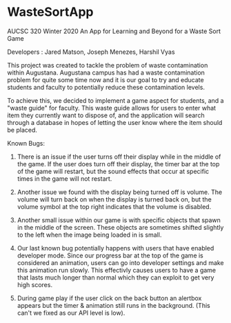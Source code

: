 # WasteSortApp
AUCSC 320 Winter 2020 An App for Learning and Beyond for a Waste Sort Game

Developers : Jared Matson, Joseph Menezes, Harshil Vyas

This project was created to tackle the problem of waste contamination within Augustana. Augustana campus has
had a waste contamination problem for quite some time now and it is our goal to try and educate students and faculty
to potentially reduce these contamination levels.

To achieve this, we decided to implement a game aspect for students, and a "waste guide" for faculty. This waste guide allows for users
to enter what item they currently want to dispose of, and the application will search through a database in hopes of letting
the user know where the item should be placed.

Known Bugs: 
1.  There is an issue if the user turns off their display while in the middle of the game. If the user does turn off their display, the timer bar at the top of the game will restart, but the sound effects that occur at specific times in the game will not restart.

2.  Another issue we found with the display being turned off is volume. The volume will turn back on when the display is turned back on, but the volume symbol at the top right indicates that the volume is disabled.

3.  Another small issue within our game is with specific objects that  spawn in the middle of the screen. These objects are sometimes
shifted slightly to the left when the image being loaded in is small.

4.  Our last known bug potentially happens with users that have enabled developer mode. Since our progress bar at the top of the game
is considered an animation, users can go into developer settings and make this animation run slowly. This effectivly causes users to have a game that lasts much longer than normal which they can exploit to get very high scores.

5. During game play if the user click on the back button an alertbox appears but the timer & animation still runs in the background. (This can't we fixed as our API level is low).
